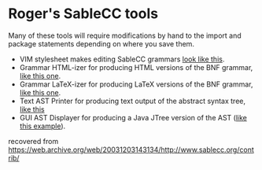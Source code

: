 # Roger's SableCC tools

Many of these tools will require modifications by hand to the import and package statements depending on where you save them.

- VIM stylesheet makes editing SableCC grammars [look like this](vimexample.html?raw=true).
- Grammar HTML-izer for producing HTML versions of the BNF grammar, [like this one](simplec.html?raw=true).
- Grammar LaTeX-izer for producing LaTeX versions of the BNF grammar, [like this one](bnf.pdf?raw=true).
- Text AST Printer for producing text output of the abstract syntax tree, [like this](ASTPrinter.html?raw=true)
- GUI AST Displayer for producing a Java JTree version of the AST ([like this example](ASTDisplay.jpg?raw=true)).

recovered from https://web.archive.org/web/20031203143134/http://www.sablecc.org/contrib/

